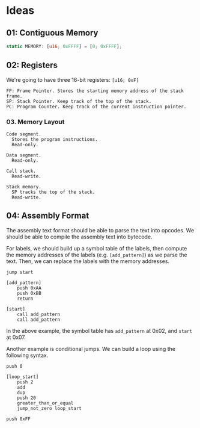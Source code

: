 # Ideas

## 01: Contiguous Memory

```rust
static MEMORY: [u16; 0xFFFF] = [0; 0xFFFF];
```

## 02: Registers

We're going to have three 16-bit registers: `[u16; 0xF]`

```
FP: Frame Pointer. Stores the starting memory address of the stack frame.
SP: Stack Pointer. Keep track of the top of the stack.
PC: Program Counter. Keep track of the current instruction pointer.
```

### 03. Memory Layout

```
Code segment.
  Stores the program instructions.
  Read-only.

Data segment.
  Read-only.
  
Call stack.
  Read-write.

Stack memory.
  SP tracks the top of the stack.
  Read-write.
```

## 04: Assembly Format

The assembly text format should be able to parse the text into opcodes. We should be able to compile the assembly text
into bytecode.

For labels, we should build up a symbol table of the labels, then compute the memory addresses of the labels
(e.g. `[add_pattern]`) as we parse the text. Then, we can replace the labels with the memory addresses.

```
jump start

[add_pattern]
    push 0xAA
    push 0xBB
    return

[start]
    call add_pattern
    call add_pattern
```

In the above example, the symbol table has `add_pattern` at 0x02, and `start` at 0x07.

Another example is conditional jumps. We can build a loop using the following syntax.

```
push 0

[loop_start]
    push 2
    add
    dup
    push 20
    greater_than_or_equal
    jump_not_zero loop_start

push 0xFF
```


